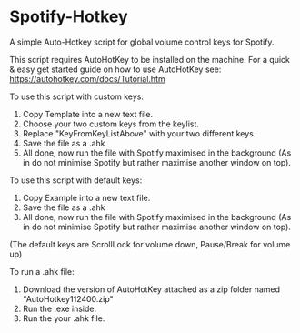 # Spotify-Hotkey
A simple Auto-Hotkey script for global volume control keys for Spotify.

This script requires AutoHotKey to be installed on the machine.
For a quick & easy get started guide on how to use AutoHotKey see: https://autohotkey.com/docs/Tutorial.htm

To use this script with custom keys:
  1. Copy Template into a new text file.
  2. Choose your two custom keys from the keylist.
  3. Replace "KeyFromKeyListAbove" with your two different keys.
  4. Save the file as a .ahk
  5. All done, now run the file with Spotify maximised in the background (As in do not minimise Spotify but rather maximise another window on top).
 
To use this script with default keys:
 1. Copy Example into a new text file.
 2. Save the file as a .ahk
 3. All done, now run the file with Spotify maximised in the background (As in do not minimise Spotify but rather maximise another window on top).

(The default keys are ScrollLock for volume down, Pause/Break for volume up)

To run a .ahk file:
1. Download the version of AutoHotKey attached as a zip folder named "AutoHotkey112400.zip"
2. Run the .exe inside.
3. Run the your .ahk file.
